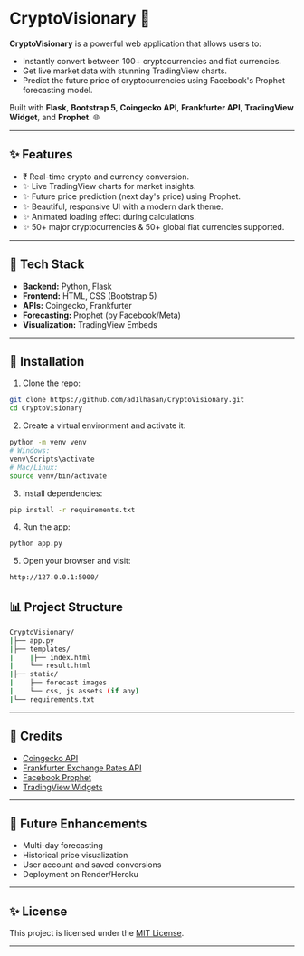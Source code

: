 # CryptoVisionary 🚀

**CryptoVisionary** is a powerful web application that allows users to:
- Instantly convert between 100+ cryptocurrencies and fiat currencies.
- Get live market data with stunning TradingView charts.
- Predict the future price of cryptocurrencies using Facebook's Prophet forecasting model.

Built with **Flask**, **Bootstrap 5**, **Coingecko API**, **Frankfurter API**, **TradingView Widget**, and **Prophet**. 🌐

---

## ✨ Features

- ₹ Real-time crypto and currency conversion.
- ✨ Live TradingView charts for market insights.
- ✨ Future price prediction (next day's price) using Prophet.
- ✨ Beautiful, responsive UI with a modern dark theme.
- ✨ Animated loading effect during calculations.
- ✨ 50+ major cryptocurrencies & 50+ global fiat currencies supported.

---

## 🚀 Tech Stack

- **Backend:** Python, Flask
- **Frontend:** HTML, CSS (Bootstrap 5)
- **APIs:** Coingecko, Frankfurter
- **Forecasting:** Prophet (by Facebook/Meta)
- **Visualization:** TradingView Embeds

---

## 🔧 Installation

1. Clone the repo:
```bash
git clone https://github.com/ad1lhasan/CryptoVisionary.git
cd CryptoVisionary
```

2. Create a virtual environment and activate it:
```bash
python -m venv venv
# Windows:
venv\Scripts\activate
# Mac/Linux:
source venv/bin/activate
```

3. Install dependencies:
```bash
pip install -r requirements.txt
```

4. Run the app:
```bash
python app.py
```

5. Open your browser and visit:
```bash
http://127.0.0.1:5000/
```

## 📊 Project Structure

```bash
CryptoVisionary/
|├── app.py
|├── templates/
|    |├── index.html
|    └── result.html
|├── static/
|    ├── forecast images
|    └── css, js assets (if any)
|└── requirements.txt
```

---

## 💚 Credits
- [Coingecko API](https://www.coingecko.com/en/api)
- [Frankfurter Exchange Rates API](https://www.frankfurter.app/)
- [Facebook Prophet](https://facebook.github.io/prophet/)
- [TradingView Widgets](https://www.tradingview.com/widget/)

---

## 🚀 Future Enhancements
- Multi-day forecasting
- Historical price visualization
- User account and saved conversions
- Deployment on Render/Heroku

---

## ✨ License

This project is licensed under the [MIT License](LICENSE).

---
